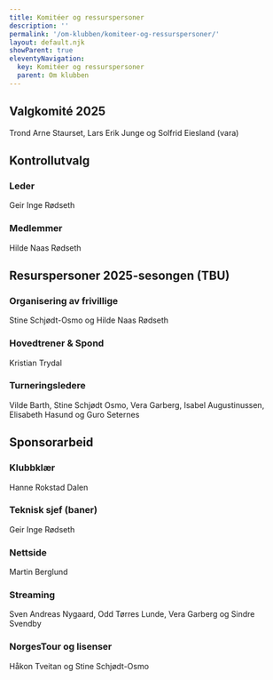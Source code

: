 ```yaml
---
title: Komitéer og ressurspersoner
description: ''
permalink: '/om-klubben/komiteer-og-ressurspersoner/'
layout: default.njk
showParent: true
eleventyNavigation:
  key: Komitéer og ressurspersoner
  parent: Om klubben
---
```


## Valgkomité 2025
Trond Arne Staurset, Lars Erik Junge og Solfrid Eiesland (vara)

## Kontrollutvalg

### Leder
Geir Inge Rødseth

### Medlemmer
Hilde Naas Rødseth

## Resurspersoner 2025-sesongen (TBU)

### Organisering av frivillige
Stine Schjødt-Osmo og Hilde Naas Rødseth  

### Hovedtrener & Spond 
Kristian Trydal  

### Turneringsledere
Vilde Barth, Stine Schjødt Osmo, Vera Garberg, Isabel Augustinussen, Elisabeth Hasund og Guro Seternes

## Sponsorarbeid

### Klubbklær
Hanne Rokstad Dalen

### Teknisk sjef (baner)
Geir Inge Rødseth

### Nettside
Martin Berglund

### Streaming
Sven Andreas Nygaard, Odd Tørres Lunde, Vera Garberg og Sindre Svendby

### NorgesTour og lisenser
Håkon Tveitan og Stine Schjødt-Osmo
